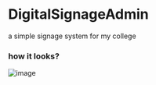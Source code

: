# DigitalSignageAdmin
a simple signage system for my college

### how it looks?

![image](https://github.com/user-attachments/assets/a290432e-c967-4921-b6e7-fcecb481fe69)
